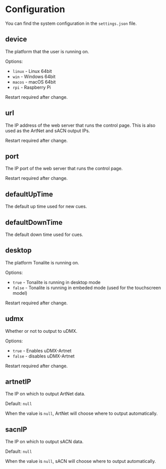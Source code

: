 # Configuration

You can find the system configuration in the `settings.json` file.

## device

The platform that the user is running on.

Options:

- `linux` - Linux 64bit
- `win` - Windows 64bit
- `macos` - macOS 64bit
- `rpi` - Raspberry Pi

Restart required after change.

## url

The IP address of the web server that runs the control page. This is also used as the ArtNet and sACN output IPs.

Restart required after change.

## port

The IP port of the web server that runs the control page.

Restart required after change.

## defaultUpTime

The default up time used for new cues.

## defaultDownTime

The default down time used for cues.

## desktop

The platform Tonalite is running on.

Options:

- `true` - Tonalite is running in desktop mode
- `false` - Tonalite is running in embeded mode (used for the touchscreen model)
  
Restart required after change.

## udmx

Whether or not to output to uDMX.

Options:

- `true` - Enables uDMX-Artnet
- `false` - disables uDMX-Artnet

Restart required after change.

## artnetIP

The IP on which to output ArtNet data.

Default: `null`

When the value is `null`, ArtNet will choose where to output automatically.

## sacnIP

The IP on which to output sACN data.

Default: `null`

When the value is `null`, sACN will choose where to output automatically.
